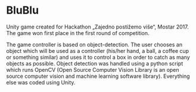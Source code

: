 # BluBlu
Unity game created for Hackathon „Zajedno postižemo više“, Mostar 2017. The game won first place in the first round of competition.

The game controller is based on object-detection. The user chooses an object which will be used as a controller (his/her hand, a ball,
a coffee cup or something similar) and uses it to control a box in order to catch as many objects as possible.
Object detection was handled using a python script which runs OpenCV (Open Source Computer Vision Library is an open source computer vision and machine learning software library). Everything else was coded using Unity.
